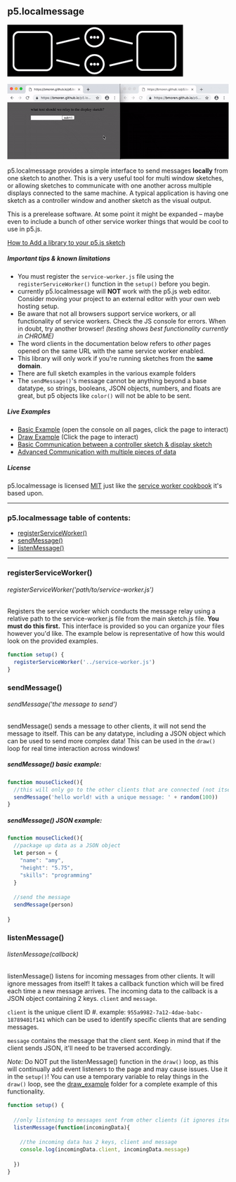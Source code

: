 ## p5.localmessage
![logo for p5.localmessage](p5.localmessage.png)

![animated gif showing features of p5.localmessage](p5.localmessage.gif)


p5.localmessage provides a simple interface to send messages **locally** from one sketch to another. This is a very useful tool for multi window sketches, or allowing sketches to communicate with one another across multiple displays connected to the same machine. A typical application is having one sketch as a controller window and another sketch as the visual output.

This is a prerelease software. At some point it might be expanded – maybe even to include a bunch of other service worker things that would be cool to use in p5.js.

[How to Add a library to your p5.js sketch](http://p5js.org/libraries/#using-a-library)

##### Important tips & known limitations
+ You must register the `service-worker.js` file using the `registerServiceWorker()` function in the `setup()` before you begin.
+ currently p5.localmessage will **NOT** work with the p5.js web editor. Consider moving your project to an external editor with your own web hosting setup.
+ Be aware that not all browsers support service workers, or all functionality of service workers. Check the JS console for errors. When in doubt, try another browser! *(testing shows best functionality currently in CHROME)*
+ The word clients in the documentation below refers to *other* pages opened on the same URL with the same service worker enabled.
+ This library will only work if you're running sketches from the **same domain**.
+ There are full sketch examples in the various example folders
+ The `sendMessage()`'s message cannot be anything beyond a base datatype, so strings, booleans, JSON objects, numbers, and floats are great, but p5 objects like `color()` will not be able to be sent.

##### Live Examples
+ [Basic Example](http://bmoren.github.io/p5.localmessage/basic_example/index.html) (open the console on all pages, click the page to interact)
+ [Draw Example](http://bmoren.github.io/p5.localmessage/draw_example/index.html) (Click the page to interact)
+ [Basic Communication between a controller sketch & display sketch](http://bmoren.github.io/p5.localmessage/two_sketch_communication_example/index.html)
+ [Advanced Communication with multiple pieces of data](http://bmoren.github.io/p5.localmessage/advanced_communication_example/index.html)

##### License
p5.localmessage is licensed [MIT](https://choosealicense.com/licenses/mit/) just like the [service worker cookbook](https://github.com/mozilla/serviceworker-cookbook) it's based upon.

---

### p5.localmessage table of contents:
+ [registerServiceWorker()](#registerServiceWorker)
+ [sendMessage()](#sendmessage)
+ [listenMessage()](#listenmessage)
<!-- + [getLocalID()](#getLocalID) -->

---

### registerServiceWorker()
###### registerServiceWorker('path/to/service-worker.js')
Registers the service worker which conducts the message relay using a relative path to the service-worker.js file from the main sketch.js file. **You must do this first.** This interface is provided so you can organize your files however you'd like. The example below is representative of how this would look on the provided examples.

```javascript
function setup() {
  registerServiceWorker('../service-worker.js')
}
```

### sendMessage()
###### sendMessage('the message to send')
sendMessage() sends a message to other clients, it will not send the message to itself. This can be any datatype, including a JSON object which can be used to send more complex data! This can be used in the `draw()` loop for real time interaction across windows!

##### sendMessage() basic example:
```javascript
function mouseClicked(){
  //this will only go to the other clients that are connected (not itself).
  sendMessage('hello world! with a unique message: ' + random(100))
}
```

##### sendMessage() JSON example:
```javascript
function mouseClicked(){
  //package up data as a JSON object
  let person = {
    "name": "amy",
    "height": "5.75",
    "skills": "programming"
  }

  //send the message
  sendMessage(person)

}
```

### listenMessage()
###### listenMessage(callback)
listenMessage() listens for incoming messages from other clients. It will ignore messages from itself! It takes a callback function which will be fired each time a new message arrives. The incoming data to the callback is a JSON object containing 2 keys. `client` and `message`.

`client` is the unique client ID #. example: `955a9982-7a12-4dae-babc-18789401f141` which can be used to identify specific clients that are sending messages.

`message` contains the message that the client sent. Keep in mind that if the client sends JSON, it'll need to be traversed accordingly.

*Note:* Do NOT put the listenMessage() function in the `draw()` loop, as this will continually add event listeners to the page and may cause issues. Use it in the `setup()`! You can use a temporary variable to relay things in the `draw()` loop, see the [draw_example](draw_example) folder for a complete example of this functionality.

```javascript
function setup() {

  //only listening to messages sent from other clients (it ignores itself.)
  listenMessage(function(incomingData){

    //the incoming data has 2 keys, client and message
    console.log(incomingData.client, incomingData.message)

  })
}
  ```


<!-- ### getLocalID()
###### getLocalID()
returns the client's **own** ID #. This can be used for comparison on other clients in order to filter specific behaviors based on which specific client sent the message. See the `client_filtering` example for more details

```javascript

``` -->
